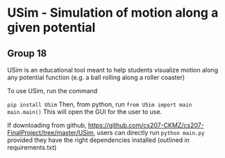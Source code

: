 # USim - Simulation of motion along a given potential
## Group 18

USim is an educational tool meant to help students visualize motion along any potential function (e.g. a ball rolling along a roller coaster)

To use USim, run the command

```pip install USim```
Then, from python, run 
```from USim import main```
```main.main()```
This will open the GUI for the user to use.

If downloading from github, https://github.com/cs207-CKMZ/cs207-FinalProject/tree/master/USim, users can directly run 
```python main.py```
provided they have the right dependencies installed (outlined in requirements.txt)